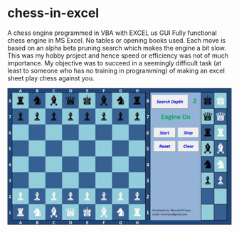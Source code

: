 # chess-in-excel
A chess engine programmed in VBA with EXCEL us GUI
Fully functional chess engine in MS Excel. No tables or opening books used. Each move is based on an alpha beta pruning search which makes the engine a bit slow. 
This was my hobby project and hence speed or efficiency was not of much importance.
My objective was to succeed in a seemingly difficult task (at least to someone who has no training in programming) of making an excel sheet play chess against you.

![Alt text](https://github.com/Manulal-M-Inasu/chess-in-excel/blob/master/Capture.JPG)
